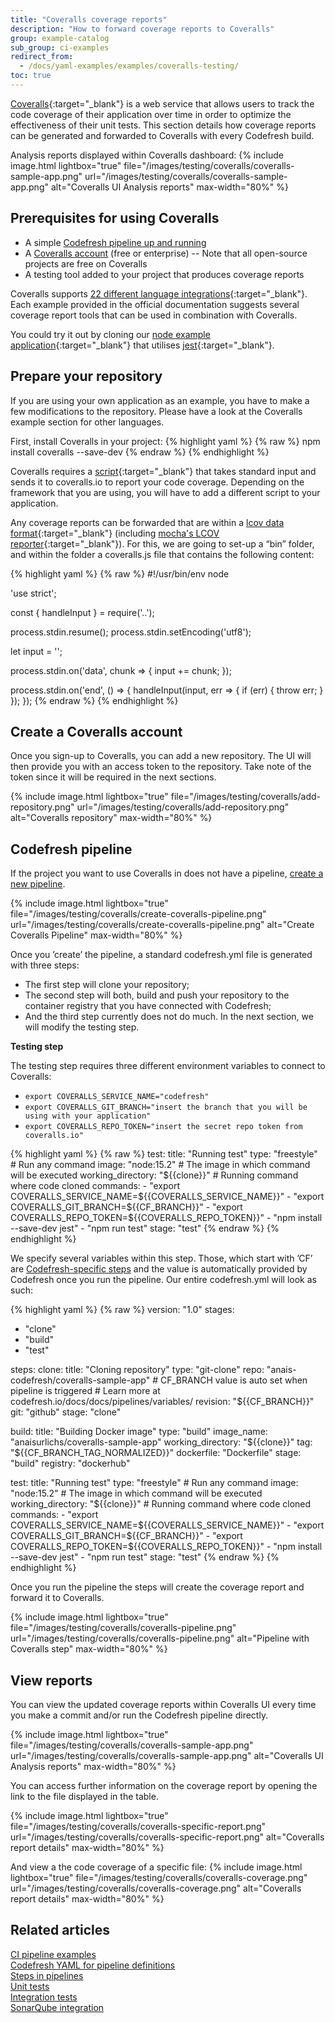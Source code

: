 ```yaml
---
title: "Coveralls coverage reports"
description: "How to forward coverage reports to Coveralls"
group: example-catalog
sub_group: ci-examples
redirect_from:
  - /docs/yaml-examples/examples/coveralls-testing/
toc: true
---
```


[Coveralls](https://coveralls.io/){:target="\_blank"} is a web service that allows users to track the code coverage of their application over time in order to optimize the effectiveness of their unit tests. This section details how coverage reports can be generated and forwarded to Coveralls with every Codefresh build.

Analysis reports displayed within Coveralls dashboard:
{% include image.html 
lightbox="true" 
file="/images/testing/coveralls/coveralls-sample-app.png" 
url="/images/testing/coveralls/coveralls-sample-app.png"
alt="Coveralls UI Analysis reports" 
max-width="80%" 
%}

## Prerequisites for using Coveralls

* A simple [Codefresh pipeline up and running]({{site.baseurl}}/docs/administration/account-user-management/create-codefresh-account/)
* A [Coveralls account](https://coveralls.io/) (free or enterprise) -- Note that all open-source projects are free on Coveralls
* A testing tool added to your project that produces coverage reports

Coveralls supports [22 different language integrations](https://docs.coveralls.io/about-coveralls){:target="\_blank"}. Each example provided in the official documentation suggests several coverage report tools that can be used in combination with Coveralls.

You could try it out by cloning our [node example application](https://github.com/codefresh-contrib/coveralls-sample-app){:target="\_blank"} that utilises [jest](https://jestjs.io/){:target="\_blank"}.

## Prepare your repository

If you are using your own application as an example, you have to make a few modifications to the repository. Please have a look at the Coveralls example section for other languages.

First, install Coveralls in your project:
{% highlight yaml %}
{% raw %}
npm install coveralls --save-dev
{% endraw %}
{% endhighlight %}

Coveralls requires a [script](https://github.com/nickmerwin/node-coveralls){:target="\_blank"} that takes standard input and sends it to coveralls.io to report your code coverage. Depending on the framework that you are using, you will have to add a different script to your application. 

Any coverage reports can be forwarded that are within a [lcov data format](http://ltp.sourceforge.net/coverage/lcov/geninfo.1.php){:target="\_blank"} (including [mocha's LCOV reporter](https://www.npmjs.com/package/mocha-lcov-reporter){:target="\_blank"}). For this, we are going to set-up a “bin” folder, and within the folder a coveralls.js file that contains the following content:

{% highlight yaml %}
{% raw %}
#!/usr/bin/env node
 
'use strict';
 
const { handleInput } = require('..');
 
process.stdin.resume();
process.stdin.setEncoding('utf8');
 
let input = '';
 
process.stdin.on('data', chunk => {
 input += chunk;
});
 
process.stdin.on('end', () => {
 handleInput(input, err => {
   if (err) {
     throw err;
   }
 });
});
{% endraw %}
{% endhighlight %}

## Create a Coveralls account

Once you sign-up to Coveralls, you can add a new repository. The UI will then provide you with an access token to the repository. Take note of the token since it will be required in the next sections.

{% include image.html 
lightbox="true" 
file="/images/testing/coveralls/add-repository.png" 
url="/images/testing/coveralls/add-repository.png" 
alt="Coveralls repository" 
max-width="80%" 
%}

## Codefresh pipeline


If the project you want to use Coveralls in does not have a pipeline, [create a new pipeline]({{site.baseurl}}/docs/quick-start/ci-quickstart/create-ci-pipeline/).

{% include image.html 
lightbox="true" 
file="/images/testing/coveralls/create-coveralls-pipeline.png" 
url="/images/testing/coveralls/create-coveralls-pipeline.png" 
alt="Create Coveralls Pipeline" 
max-width="80%" 
%}

Once you ’create’ the pipeline, a standard codefresh.yml file is generated with three steps:
* The first step will clone your repository;
* The second step will both, build and push your repository to the container registry that you have connected with Codefresh;
* And the third step currently does not do much. 
In the next section, we will modify the testing step.

**Testing step**

The testing step requires three different environment variables to connect to Coveralls:
* `export COVERALLS_SERVICE_NAME="codefresh"`
* `export COVERALLS_GIT_BRANCH="insert the branch that you will be using with your application"`
* `export COVERALLS_REPO_TOKEN="insert the secret repo token from coveralls.io"`

{% highlight yaml %}
{% raw %}
   test:
    title: "Running test"
    type: "freestyle" # Run any command
    image: "node:15.2" # The image in which command will be executed
    working_directory: "${{clone}}" # Running command where code cloned
    commands:
      - "export COVERALLS_SERVICE_NAME=${{COVERALLS_SERVICE_NAME}}"
      - "export COVERALLS_GIT_BRANCH=${{CF_BRANCH}}"
      - "export COVERALLS_REPO_TOKEN=${{COVERALLS_REPO_TOKEN}}"
      - "npm install --save-dev jest"
      - "npm run test"
    stage: "test"
{% endraw %}
{% endhighlight %}

We specify several variables within this step. Those, which start with ’CF’ are [Codefresh-specific steps]({{site.baseurl}}/docs/pipelines/variables/) and the value is automatically provided by Codefresh once you run the pipeline. Our entire codefresh.yml will look as such:

{% highlight yaml %}
{% raw %}
version: "1.0"
stages:
  - "clone"
  - "build"
  - "test"

steps:
  clone:
    title: "Cloning repository"
    type: "git-clone"
    repo: "anais-codefresh/coveralls-sample-app"
    # CF_BRANCH value is auto set when pipeline is triggered
    # Learn more at codefresh.io/docs/docs/pipelines/variables/
    revision: "${{CF_BRANCH}}"
    git: "github"
    stage: "clone"

  build:
    title: "Building Docker image"
    type: "build"
    image_name: "anaisurlichs/coveralls-sample-app"
    working_directory: "${{clone}}"
    tag: "${{CF_BRANCH_TAG_NORMALIZED}}"
    dockerfile: "Dockerfile"
    stage: "build"
    registry: "dockerhub"
    
  test:
    title: "Running test"
    type: "freestyle" # Run any command
    image: "node:15.2" # The image in which command will be executed
    working_directory: "${{clone}}" # Running command where code cloned
    commands:
      - "export COVERALLS_SERVICE_NAME=${{COVERALLS_SERVICE_NAME}}"
      - "export COVERALLS_GIT_BRANCH=${{CF_BRANCH}}"
      - "export COVERALLS_REPO_TOKEN=${{COVERALLS_REPO_TOKEN}}"
      - "npm install --save-dev jest"
      - "npm run test"
    stage: "test"
{% endraw %}
{% endhighlight %}

Once you run the pipeline the steps will create the coverage report and forward it to Coveralls.

{% include image.html 
lightbox="true" 
file="/images/testing/coveralls/coveralls-pipeline.png" 
url="/images/testing/coveralls/coveralls-pipeline.png" 
alt="Pipeline with Coveralls step" 
max-width="80%" 
%}

## View reports

You can view the updated coverage reports within Coveralls UI every time you make a commit and/or run the Codefresh pipeline directly.

{% include image.html 
lightbox="true" 
file="/images/testing/coveralls/coveralls-sample-app.png" 
url="/images/testing/coveralls/coveralls-sample-app.png"
alt="Coveralls UI Analysis reports" 
max-width="80%" 
%}

You can access further information on the coverage report by opening the link to the file displayed in the table.

{% include image.html 
lightbox="true" 
file="/images/testing/coveralls/coveralls-specific-report.png" 
url="/images/testing/coveralls/coveralls-specific-report.png" 
alt="Coveralls report details" 
max-width="80%" 
%}

And view a the code coverage of a specific file:
{% include image.html 
lightbox="true" 
file="/images/testing/coveralls/coveralls-coverage.png" 
url="/images/testing/coveralls/coveralls-coverage.png" 
alt="Coveralls report details" 
max-width="80%" 
%}


## Related articles
[CI pipeline examples]({{site.baseurl}}/docs/example-catalog/examples/#ci-examples)  
[Codefresh YAML for pipeline definitions]({{site.baseurl}}/docs/pipelines/what-is-the-codefresh-yaml/)  
[Steps in pipelines]({{site.baseurl}}/docs/pipelines/steps/)  
[Unit tests]({{site.baseurl}}/docs/testing/unit-tests/)  
[Integration tests]({{site.baseurl}}/docs/testing/integration-tests/)  
[SonarQube integration]({{site.baseurl}}/docs/testing/sonarqube-integration/) 

